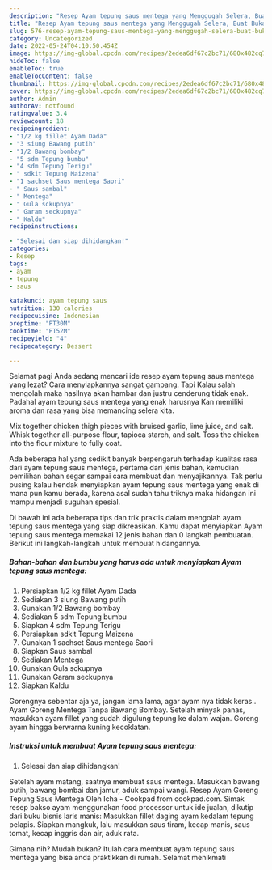 ```yaml
---
description: "Resep Ayam tepung saus mentega yang Menggugah Selera, Buat Buka Puasa}"
title: "Resep Ayam tepung saus mentega yang Menggugah Selera, Buat Buka Puasa}"
slug: 576-resep-ayam-tepung-saus-mentega-yang-menggugah-selera-buat-buka-puasa
category: Uncategorized
date: 2022-05-24T04:10:50.454Z
image: https://img-global.cpcdn.com/recipes/2edea6df67c2bc71/680x482cq70/ayam-tepung-saus-mentega-foto-resep-utama.jpg
hideToc: false
enableToc: true
enableTocContent: false
thumbnail: https://img-global.cpcdn.com/recipes/2edea6df67c2bc71/680x482cq70/ayam-tepung-saus-mentega-foto-resep-utama.jpg
cover: https://img-global.cpcdn.com/recipes/2edea6df67c2bc71/680x482cq70/ayam-tepung-saus-mentega-foto-resep-utama.jpg
author: Admin
authorAv: notfound
ratingvalue: 3.4
reviewcount: 18
recipeingredient:
- "1/2 kg fillet Ayam Dada"
- "3 siung Bawang putih"
- "1/2 Bawang bombay"
- "5 sdm Tepung bumbu"
- "4 sdm Tepung Terigu"
- " sdkit Tepung Maizena"
- "1 sachset Saus mentega Saori"
- " Saus sambal"
- " Mentega"
- " Gula sckupnya"
- " Garam seckupnya"
- " Kaldu"
recipeinstructions:

- "Selesai dan siap dihidangkan!"
categories:
- Resep
tags:
- ayam
- tepung
- saus

katakunci: ayam tepung saus 
nutrition: 130 calories
recipecuisine: Indonesian
preptime: "PT30M"
cooktime: "PT52M"
recipeyield: "4"
recipecategory: Dessert

---
```



Selamat pagi Anda sedang mencari ide resep ayam tepung saus mentega yang lezat? Cara menyiapkannya sangat gampang. Tapi Kalau salah mengolah maka hasilnya akan hambar dan justru cenderung tidak enak. Padahal ayam tepung saus mentega yang enak harusnya Kan memiliki aroma dan rasa yang bisa memancing selera kita.


Mix together chicken thigh pieces with bruised garlic, lime juice, and salt. Whisk together all-purpose flour, tapioca starch, and salt. Toss the chicken into the flour mixture to fully coat.

Ada beberapa hal yang sedikit banyak berpengaruh terhadap kualitas rasa dari ayam tepung saus mentega, pertama dari jenis bahan, kemudian pemilihan bahan segar sampai cara membuat dan menyajikannya. Tak perlu pusing kalau hendak menyiapkan ayam tepung saus mentega yang enak di mana pun kamu berada, karena asal sudah tahu triknya maka hidangan ini mampu menjadi suguhan spesial.


Di bawah ini ada beberapa tips dan trik praktis dalam mengolah ayam tepung saus mentega yang siap dikreasikan. Kamu dapat menyiapkan Ayam tepung saus mentega memakai 12 jenis bahan dan 0 langkah pembuatan. Berikut ini langkah-langkah untuk membuat hidangannya.

<!--inarticleads1-->

##### Bahan-bahan dan bumbu yang harus ada untuk menyiapkan Ayam tepung saus mentega:

1. Persiapkan 1/2 kg fillet Ayam Dada
1. Sediakan 3 siung Bawang putih
1. Gunakan 1/2 Bawang bombay
1. Sediakan 5 sdm Tepung bumbu
1. Siapkan 4 sdm Tepung Terigu
1. Persiapkan  sdkit Tepung Maizena
1. Gunakan 1 sachset Saus mentega Saori
1. Siapkan  Saus sambal
1. Sediakan  Mentega
1. Gunakan  Gula sckupnya
1. Gunakan  Garam seckupnya
1. Siapkan  Kaldu


Gorengnya sebentar aja ya, jangan lama lama, agar ayam nya tidak keras.. Ayam Goreng Mentega Tanpa Bawang Bombay. Setelah minyak panas, masukkan ayam fillet yang sudah digulung tepung ke dalam wajan. Goreng ayam hingga berwarna kuning kecoklatan. 

<!--inarticleads2-->

##### Instruksi untuk membuat Ayam tepung saus mentega:


1. Selesai dan siap dihidangkan!

Setelah ayam matang, saatnya membuat saus mentega. Masukkan bawang putih, bawang bombai dan jamur, aduk sampai wangi. Resep Ayam Goreng Tepung Saus Mentega Oleh Icha - Cookpad from cookpad.com. Simak resep bakso ayam menggunakan food processor untuk ide jualan, dikutip dari buku bisnis laris manis: Masukkan fillet daging ayam kedalam tepung pelapis. Siapkan mangkuk, lalu masukkan saus tiram, kecap manis, saus tomat, kecap inggris dan air, aduk rata. 

Gimana nih? Mudah bukan? Itulah cara membuat ayam tepung saus mentega yang bisa anda praktikkan di rumah. Selamat menikmati
